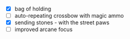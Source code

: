 - [X] bag of holding
- [ ] auto-repeating crossbow with magic ammo
- [x] sending stones - with the street paws
- [ ] improved arcane focus